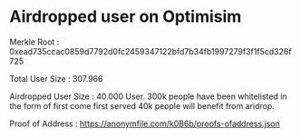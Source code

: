# Airdropped user on Optimisim

Merkle Root : 0xead735ccac0859d7792d0fc2459347122bfd7b34fb1997279f3f1f5cd326f725

Total User Size : 307.966

Airdropped User Size : 40.000 User. 300k people have been whitelisted in the form of first come first served 40k people will benefit from aridrop.

Proof of Address : https://anonymfile.com/k0B6b/proofs-ofaddress.json
